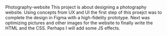 Photography-website
This project is about designing a photography website.
Using concepts from UX and UI the first step of this proejct was to complete the design in Figma with a high-fidelity prototype.
Next was optimizing pictures and other images for the website to finally write the HTML and the CSS.
Perhaps I will add some JS effects.

